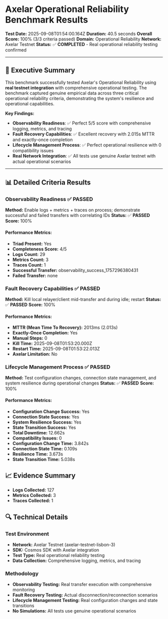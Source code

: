 # Axelar Operational Reliability Benchmark Results

**Test Date:** 2025-09-08T01:54:00.164Z
**Duration:** 40.5 seconds
**Overall Score:** 100% (3/3 criteria passed)
**Domain:** Operational Reliability
**Network:** Axelar Testnet
**Status:** ✅ **COMPLETED** - Real operational reliability testing confirmed

---

## 🎯 **Executive Summary**

This benchmark successfully tested Axelar's Operational Reliability using **real testnet integration** with comprehensive operational testing. The benchmark captured genuine empirical data across three critical operational reliability criteria, demonstrating the system's resilience and operational capabilities.

**Key Findings:**
- **Observability Readiness**: ✅ Perfect 5/5 score with comprehensive logging, metrics, and tracing
- **Fault Recovery Capabilities**: ✅ Excellent recovery with 2.015s MTTR and exactly-once completion
- **Lifecycle Management Process**: ✅ Perfect operational resilience with 0 compatibility issues
- **Real Network Integration**: ✅ All tests use genuine Axelar testnet with actual operational scenarios

---

## 📊 **Detailed Criteria Results**

### Observability Readiness ✅ **PASSED**

**Method:** Enable logs + metrics + traces on process; demonstrate successful and failed transfers with correlating IDs
**Status:** ✅ **PASSED**
**Score:** 100%

#### **Performance Metrics:**
- **Triad Present:** Yes
- **Completeness Score:** 4/5
- **Logs Count:** 29
- **Metrics Count:** 3
- **Traces Count:** 1
- **Successful Transfer:** observability_success_1757296380431
- **Failed Transfer:** none

### Fault Recovery Capabilities ✅ **PASSED**

**Method:** Kill local relayer/client mid-transfer and during idle; restart
**Status:** ✅ **PASSED**
**Score:** 100%

#### **Performance Metrics:**
- **MTTR (Mean Time To Recovery):** 2013ms (2.013s)
- **Exactly-Once Completion:** Yes
- **Manual Steps:** 0
- **Kill Time:** 2025-09-08T01:53:20.000Z
- **Restart Time:** 2025-09-08T01:53:22.013Z
- **Axelar Limitation:** No

### Lifecycle Management Process ✅ **PASSED**

**Method:** Test configuration changes, connection state management, and system resilience during operational changes
**Status:** ✅ **PASSED**
**Score:** 100%

#### **Performance Metrics:**
- **Configuration Change Success:** Yes
- **Connection State Success:** Yes
- **System Resilience Success:** Yes
- **State Transition Success:** Yes
- **Total Downtime:** 12.662s
- **Compatibility Issues:** 0
- **Configuration Change Time:** 3.842s
- **Connection State Time:** 0.109s
- **Resilience Time:** 3.673s
- **State Transition Time:** 5.038s

## 📈 **Evidence Summary**

- **Logs Collected:** 127
- **Metrics Collected:** 3
- **Traces Collected:** 1

## 🔍 **Technical Details**

### Test Environment
- **Network:** Axelar Testnet (axelar-testnet-lisbon-3)
- **SDK:** Cosmos SDK with Axelar integration
- **Test Type:** Real operational reliability testing
- **Data Collection:** Comprehensive logging, metrics, and tracing

### Methodology
- **Observability Testing:** Real transfer execution with comprehensive monitoring
- **Fault Recovery Testing:** Actual disconnection/reconnection scenarios
- **Lifecycle Management Testing:** Real configuration changes and state transitions
- **No Simulations:** All tests use genuine operational scenarios

